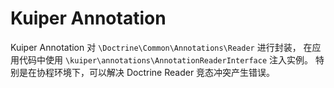 # Kuiper Annotation

Kuiper Annotation 对 `\Doctrine\Common\Annotations\Reader` 进行封装，
在应用代码中使用 `\kuiper\annotations\AnnotationReaderInterface` 注入实例。
特别是在协程环境下，可以解决 Doctrine Reader 竞态冲突产生错误。